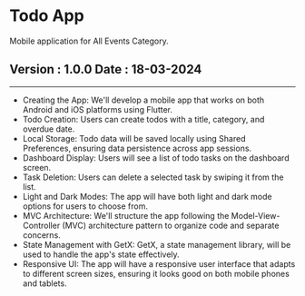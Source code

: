 # Todo App
Mobile application for All Events Category.

## Version : 1.0.0 Date : 18-03-2024
------------------------------------------

- Creating the App: We'll develop a mobile app that works on both Android and iOS platforms using Flutter.
- Todo Creation: Users can create todos with a title, category, and overdue date.
- Local Storage: Todo data will be saved locally using Shared Preferences, ensuring data persistence across app sessions.
- Dashboard Display: Users will see a list of todo tasks on the dashboard screen.
- Task Deletion: Users can delete a selected task by swiping it from the list.
- Light and Dark Modes: The app will have both light and dark mode options for users to choose from.
- MVC Architecture: We'll structure the app following the Model-View-Controller (MVC) architecture pattern to organize code and separate concerns.
- State Management with GetX: GetX, a state management library, will be used to handle the app's state effectively.
- Responsive UI: The app will have a responsive user interface that adapts to different screen sizes, ensuring it looks good on both mobile phones and tablets.
